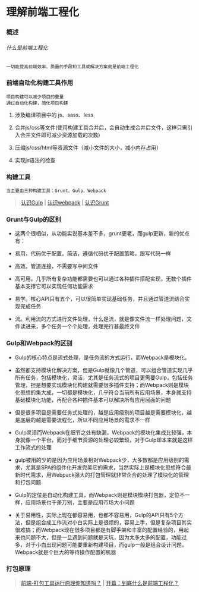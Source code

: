 # 理解前端工程化

### 概述

###### 什么是前端工程化

	一切能提高前端效率、质量的手段和工具或解决方案就是前端工程化

### 前端自动化构建工具作用

	项目构建可以减少项目的重量
	通过自动化构建，简化项目构建

1. 涉及编译项目中的 js、sass、less

2. 合并js/css等文件(使用构建工具合并后，会自动生成合并后文件，这样只需引入合并文件即可减少资源加载的次数)

3. 压缩js/css/html等资源文件（减小文件的大小，减小内存占用）

4. 实现js语法的检查

### 构建工具

	当主要由三种构建工具：Grunt、Gulp、Webpack

> [认识Gulp](知识笔记/大前端/架构/工程化/Gulp/认识Gulp.md) | [认识webpack](知识笔记/大前端/架构/工程化/webpack/认识webpack.md) | [认识Grunt](知识笔记/大前端/架构/工程化/Grunt/认识Grunt.md)

### Grunt与Gulp的区别

- 这两个很相似，从功能实说基本差不多，grunt更老，而gulp更新，新的优点有：

- 易用，代码优于配置。简洁，遵循代码优于配置策略，跟写代码一样

- 高效。管道连接，不需要写中间文件

- 高可用。几乎所有复杂功能都需要也可以通过各种插件搭配实现，无数个插件基本支撑它可以实现任何功能需求

- 易学。核心API只有五个，可以很简单实现基础任务，并且通过管道流结合实现完成任务

- 流。利用流的方式进行文件处理，什么是流，就是像文件流一样处理问题，文件读进来，多个任务一个个处理，处理完行甚最终文件

### Gulp和Webpack的区别

- Gulp的核心特点是流式处理，是任务流的方式运行，而Webpack是模块化。

- 虽然都支持模块化解决方案，但是Gulp就像几个管道，可以组合管道实现几乎所有任务，包括模块化，灵活，尤其是任务流式的项目更需要Gulp，包括任务管理，担是想要实现模块化构建就需要很多插件支持；而Webpack则是模块化思想的集大成，一切都是模块化，几乎符合当前所有应用场景，本身就支持基础模块化功能，再配合各种插件基本可以解决所有应用层面的问题

- 但是很多项目是需要任务式处理的，越是应用级别的项目越是需要模块化，越是底层的越是需要流程化，所以不同应用场景的需求不一样

- Gulp灵活而Webpack在细节之处有缺漏，Webpack的模块化集成比较强，本身就像一个平台，而对于细节资源的处理必较繁琐，对于Gulp却本来就是这样工作流式的处理

- gulp被用的少的是因为应用场景相对Webpack少，大多数都是应用级别的需求，尤其是SPA的组件化开发完美它的需求，当然实际上是模块化思想符合最新时代需求，用Webpack强大的打包管理就非常企合的处理了模块化的管理和打包问题

- Gulp的定位是自动化构建工具，而Webpack则是模块模块打包器，定位不一样，应用场景也千差万别，主要是应用市场大小问题

- 关于易用性，实际上现在都容易用，也都不容易用，Gulp的API只有5个方法，但是组合成工作流对小白实际上是很烦的，容易上手，但是复杂项目其实很难搞；而Webpack现在很多项目都是有脚手架和丰富的配置经验的，用起来也问题不大，但是一旦遇到问题就是天坑，因为太多太多的配置，功能过多，对于小白出现问题可能要重新构建项目，而gulp一般是组合设计问题，Webpack就是个巨大的等待操作配置的机器

### 打包原理

> [前端-打包工具运行原理你知道吗？](https://cloud.tencent.com/developer/article/1408329) | [开篇：到底什么是前端工程化？](https://gitbook.cn/m/mazi/columns/5cf77250ce53ed3f49faf0e5/topics/5d0c6f33820bf61799b753a3?utm_source=columnweixinshare&utm_campaign=%E9%80%8F%E8%A7%86%E5%89%8D%E7%AB%AF%E5%B7%A5%E7%A8%8B%E5%8C%96)
